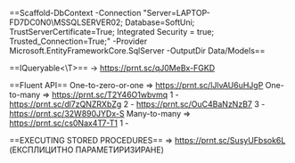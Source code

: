 
==Scaffold-DbContext -Connection "Server=LAPTOP-FD7DC0N0\MSSQLSERVER02;	Database=SoftUni; TrustServerCertificate=True;  Integrated Security = true;	Trusted_Connection=True;" -Provider Microsoft.EntityFrameworkCore.SqlServer -OutputDir Data/Models==

==IQueryable<\T>== -> https://prnt.sc/qJ0MeBx-FGKD

==Fluent API==
One-to-zero-or-one => https://prnt.sc/lJlvAU6uHJgP
One-to-many =>
	https://prnt.sc/T2Y46O1wbvmq 
	1 - https://prnt.sc/dl7zQNZRXbZg
	2 - https://prnt.sc/OuC4BaNzNzB7
	3 - https://prnt.sc/32W890JYDx-S
Many-to-many =>
	https://prnt.sc/cs0Nax4T7-T1
	1 - 

==EXECUTING STORED PROCEDURES== => https://prnt.sc/SusyUFbsok6L
(ЕКСПЛИЦИТНО ПАРАМЕТИРИЗИРАНЕ)